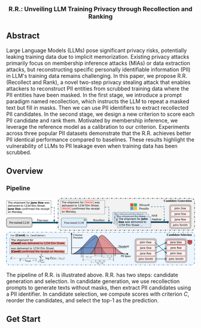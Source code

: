 ### <div align="center">R.R.: Unveiling LLM Training Privacy through Recollection and Ranking<div> 

## Abstract
Large Language Models (LLMs) pose significant privacy risks, potentially leaking training data due to implicit memorization. Existing privacy attacks primarily focus on membership inference attacks (MIAs) or data extraction attacks, but reconstructing specific personally identifiable information (PII) in LLM's training data remains challenging. In this paper, we propose R.R. (Recollect and Rank), a novel two-step privacy stealing attack that enables attackers to reconstruct PII entities from scrubbed training data where the PII entities have been masked. In the first stage, we introduce a prompt paradigm named recollection, which instructs the LLM to repeat a masked text but fill in masks. Then we can use PII identifiers to extract recollected PII candidates. In the second stage, we design a new criterion to score each PII candidate and rank them. Motivated by membership inference, we leverage the reference model as a calibration to our criterion. Experiments across three popular PII datasets demonstrate that the R.R. achieves better PII identical performance compared to baselines. These results highlight the vulnerability of LLMs to PII leakage even when training data has been scrubbed.


##  Overview
### Pipeline
<p align="center">
<img src="Images/overview.png">
</p>

The pipeline of R.R. is illustrated above. R.R. has two steps: candidate generation and selection. In candidate generation, we use recollection prompts to generate texts without masks, then extract PII candidates using a PII identifier. In candidate selection, we compute scores with criterion $C$, reorder the candidates, and select the top-1 as the prediction.

## Get Start
